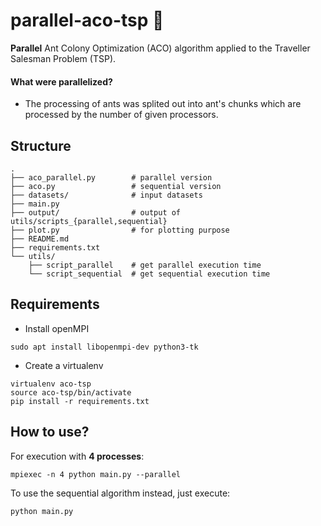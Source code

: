 # parallel-aco-tsp :ant:

**Parallel** Ant Colony Optimization (ACO) algorithm applied to the Traveller Salesman Problem (TSP).

#### What were parallelized?

- The processing of ants was splited out into ant's chunks which are processed by the number of given processors.

## Structure
```shell
.
├── aco_parallel.py        # parallel version
├── aco.py                 # sequential version
├── datasets/              # input datasets
├── main.py
├── output/                # output of utils/scripts_{parallel,sequential}
├── plot.py                # for plotting purpose
├── README.md
├── requirements.txt
└── utils/
    ├── script_parallel    # get parallel execution time 
    └── script_sequential  # get sequential execution time
```


## Requirements

- Install openMPI
```shell
sudo apt install libopenmpi-dev python3-tk
```

- Create a virtualenv
```
virtualenv aco-tsp
source aco-tsp/bin/activate
pip install -r requirements.txt
```


## How to use?

For execution with **4 processes**:
```
mpiexec -n 4 python main.py --parallel
```

To use the sequential algorithm instead, just execute:
```shell
python main.py
```
